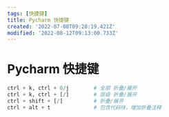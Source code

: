 ```yaml
---
tags: [快捷键]
title: Pycharm 快捷键
created: '2022-07-08T09:28:19.421Z'
modified: '2022-08-12T09:13:00.733Z'
---
```


# Pycharm 快捷键

```python
ctrl + k, ctrl + 0/j        # 全部 折叠/展开
ctrl + k, ctrl + [/]        # 层级 折叠/展开
ctrl + shift + [/]          # 折叠/展开
ctrl + alt + t              # 包含代码块，增加折叠注释
```
